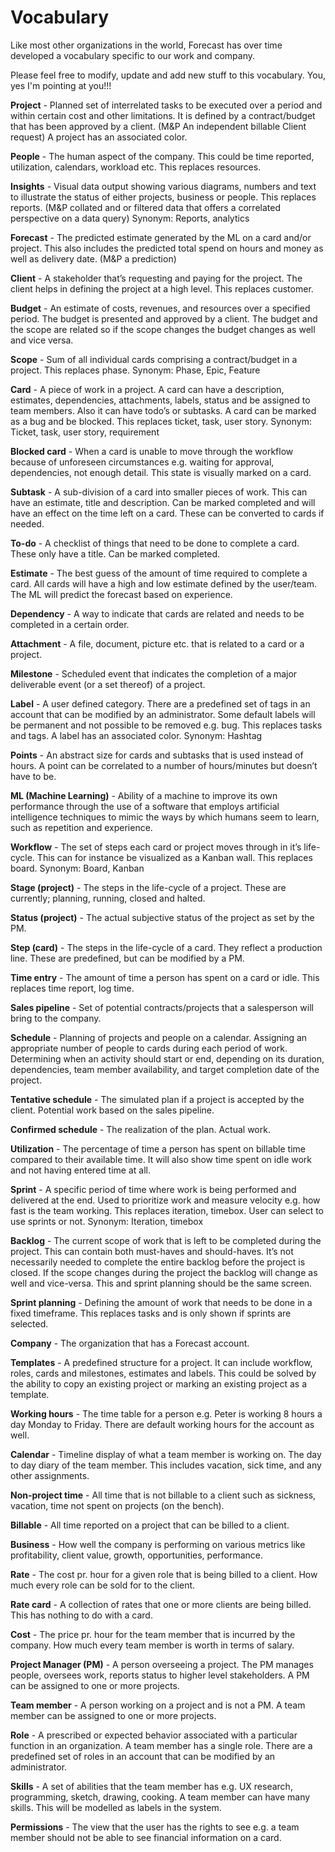 # Vocabulary

Like most other organizations in the world, Forecast has over time developed a vocabulary specific to our work and company.

Please feel free to modify, update and add new stuff to this vocabulary. You, yes I'm pointing at you!!!

**Project** - Planned set of interrelated tasks to be executed over a period and within certain cost and other limitations. It is defined by a contract/budget that has been approved by a client. (M&P An independent billable Client request) A project has an associated color.

**People** - The human aspect of the company. This could be time reported, utilization, calendars, workload etc.
This replaces resources.

**Insights** - Visual data output showing various diagrams, numbers and text to illustrate the status of either projects, business or people.
This replaces reports. (M&P collated and or filtered data that offers a correlated perspective on a data query)
Synonym: Reports, analytics

**Forecast** - The predicted estimate generated by the ML on a card and/or project. This also includes the predicted total spend on hours and money as well as delivery date. (M&P a prediction)

**Client** - A stakeholder that’s requesting and paying for the project. The client helps in defining the project at a high level. 
This replaces customer.

**Budget** - An estimate of costs, revenues, and resources over a specified period. The budget is presented and approved by a client. The budget and the scope are related so if the scope changes the budget changes as well and vice versa.

**Scope** - Sum of all individual cards comprising a contract/budget in a project.
This replaces phase.
Synonym: Phase, Epic, Feature

**Card** - A piece of work in a project. A card can have a description, estimates, dependencies, attachments, labels, status and be assigned to team members. Also it can have todo’s or subtasks. A card can be marked as a bug and be blocked.
This replaces ticket, task, user story.
Synonym: Ticket, task, user story, requirement

**Blocked card** - When a card is unable to move through the workflow because of unforeseen circumstances e.g. waiting for approval, dependencies, not enough detail.
This state is visually marked on a card.

**Subtask** - A sub-division of a card into smaller pieces of work. This can have an estimate, title and description. Can be marked completed and will have an effect on the time left on a card.
These can be converted to cards if needed.

**To-do** - A checklist of things that need to be done to complete a card. These only have a title. Can be marked completed.

**Estimate** - The best guess of the amount of time required to complete a card. All cards will have a high and low estimate defined by the user/team. The ML will predict the forecast based on experience.

**Dependency** - A way to indicate that cards are related and needs to be completed in a certain order.

**Attachment** - A file, document, picture etc. that is related to a card or a project.

**Milestone** - Scheduled event that indicates the completion of a major deliverable event (or a set thereof) of a project.

**Label** - A user defined category. There are a predefined set of tags in an account that can be modified by an administrator. Some default labels will be permanent and not possible to be removed e.g. bug.
This replaces tasks and tags. A label has an associated color.
Synonym: Hashtag

**Points** - An abstract size for cards and subtasks that is used instead of hours. A point can be correlated to a number of hours/minutes but doesn’t have to be.

**ML (Machine Learning)** - Ability of a machine to improve its own performance through the use of a software that employs artificial intelligence techniques to mimic the ways by which humans seem to learn, such as repetition and experience.

**Workflow** - The set of steps each card or project moves through in it’s life-cycle. This can for instance be visualized as a Kanban wall.
This replaces board.
Synonym: Board, Kanban

**Stage (project)** - The steps in the life-cycle of a project.
These are currently; planning, running, closed and halted.

**Status (project)** - The actual subjective status of the project as set by the PM.

**Step (card)** - The steps in the life-cycle of a card. They reflect a production line.
These are predefined, but can be modified by a PM.

**Time entry** - The amount of time a person has spent on a card or idle.
This replaces time report, log time.

**Sales pipeline** - Set of potential contracts/projects that a salesperson will bring to the company.

**Schedule** - Planning of projects and people on a calendar. 
Assigning an appropriate number of people to cards during each period of work.
Determining when an activity should start or end, depending on its duration, dependencies, team member availability, and target completion date of the project.

**Tentative schedule** - The simulated plan if a project is accepted by the client. Potential work based on the sales pipeline.

**Confirmed schedule** - The realization of the plan. Actual work.

**Utilization** - The percentage of time a person has spent on billable time compared to their available time. It will also show time spent on idle work and not having entered time at all.

**Sprint** - A specific period of time where work is being performed and delivered at the end. Used to prioritize work and measure velocity e.g. how fast is the team working.
This replaces iteration, timebox. User can select to use sprints or not.
Synonym: Iteration, timebox

**Backlog** - The current scope of work that is left to be completed during the project. This can contain both must-haves and should-haves. It’s not necessarily needed to complete the entire backlog before the project is closed. If the scope changes during the project the backlog will change as well and vice-versa.
This and sprint planning should be the same screen.

**Sprint planning** - Defining the amount of work that needs to be done in a fixed timeframe.
This replaces tasks and is only shown if sprints are selected.

**Company** - The organization that has a Forecast account.

**Templates** - A predefined structure for a project. It can include workflow, roles, cards and milestones, estimates and labels.
This could be solved by the ability to copy an existing project or marking an existing project as a template.

**Working hours** - The time table for a person e.g. Peter is working 8 hours a day Monday to Friday. There are default working hours for the account as well.

**Calendar** - Timeline display of what a team member is working on. The day to day diary of the team member. This includes vacation, sick time, and any other assignments.

**Non-project time** - All time that is not billable to a client such as sickness, vacation, time not spent on projects (on the bench).

**Billable** - All time reported on a project that can be billed to a client.

**Business** - How well the company is performing on various metrics like profitability, client value, growth, opportunities, performance.

**Rate** - The cost pr. hour for a given role that is being billed to a client. How much every role can be sold for to the client.

**Rate card** - A collection of rates that one or more clients are being billed.
This has nothing to do with a card.

**Cost** - The price pr. hour for the team member that is incurred by the company. How much every team member is worth in terms of salary.

**Project Manager (PM)** - A person overseeing a project. The PM manages people, oversees work, reports status to higher level stakeholders. A PM can be assigned to one or more projects.

**Team member** - A person working on a project and is not a PM. A team member can be assigned to one or more projects.

**Role** - A prescribed or expected behavior associated with a particular function in an organization. A team member has a single role. There are a predefined set of roles in an account that can be modified by an administrator.

**Skills** - A set of abilities that the team member has e.g. UX research, programming, sketch, drawing, cooking. A team member can have many skills. 
This will be modelled as labels in the system.

**Permissions** - The view that the user has the rights to see e.g. a team member should not be able to see financial information on a card.